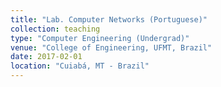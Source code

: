 ```yaml
---
title: "Lab. Computer Networks (Portuguese)"
collection: teaching
type: "Computer Engineering (Undergrad)"
venue: "College of Engineering, UFMT, Brazil"
date: 2017-02-01
location: "Cuiabá, MT - Brazil"
---
```

